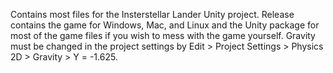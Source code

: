 Contains most files for the Insterstellar Lander Unity project. Release contains the game for Windows, Mac, and Linux and the Unity package for most of the game files if you wish to mess with the game yourself. Gravity must be changed in the project settings by Edit > Project Settings > Physics 2D > Gravity > Y = -1.625.
